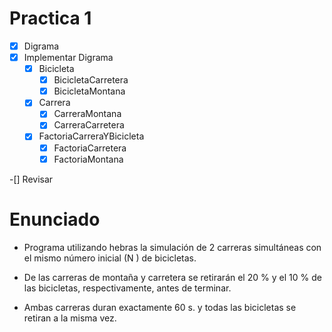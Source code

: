 # Practica 1
- [x] Digrama
- [x] Implementar Digrama
    - [x] Bicicleta
        - [x] BicicletaCarretera
        - [x] BicicletaMontana
    - [x] Carrera
        - [x] CarreraMontana
        - [x] CarreraCarretera
    - [x] FactoriaCarreraYBicicleta
        - [x] FactoriaCarretera
        - [x] FactoriaMontana

-[] Revisar 

# Enunciado

- Programa utilizando hebras la simulación de 2 carreras simultáneas con el mismo número inicial (N ) de bicicletas. 

- De las carreras de montaña y carretera se retirarán el 20 % y el 10 % de las bicicletas, respectivamente, antes de terminar. 

- Ambas carreras duran exactamente 60 s. y todas las bicicletas se retiran a la misma vez.
